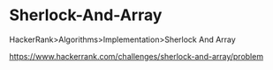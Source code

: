 # Sherlock-And-Array
HackerRank>Algorithms>Implementation>Sherlock And Array

https://www.hackerrank.com/challenges/sherlock-and-array/problem
